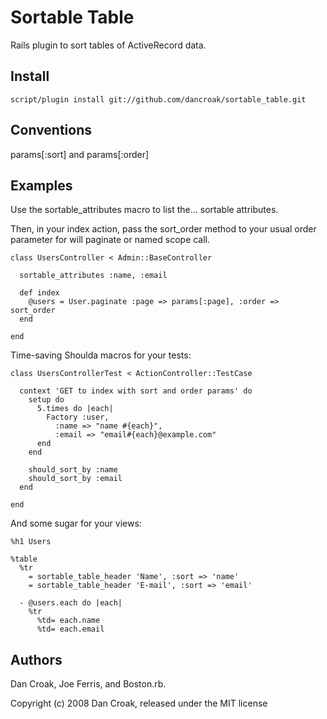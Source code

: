 Sortable Table
==============

Rails plugin to sort tables of ActiveRecord data.

Install
-------

    script/plugin install git://github.com/dancroak/sortable_table.git

Conventions
-----------

params[:sort] and params[:order]

Examples
--------

Use the sortable_attributes macro to list the... sortable attributes.

Then, in your index action, pass the sort_order method to your usual
order parameter for will paginate or named scope call.

    class UsersController < Admin::BaseController
    
      sortable_attributes :name, :email
      
      def index
        @users = User.paginate :page => params[:page], :order => sort_order
      end
    
    end

Time-saving Shoulda macros for your tests:

    class UsersControllerTest < ActionController::TestCase
    
      context 'GET to index with sort and order params' do
        setup do
          5.times do |each|
            Factory :user,
              :name => "name #{each}",
              :email => "email#{each}@example.com"
          end
        end
      
        should_sort_by :name
        should_sort_by :email
      end
    
    end

And some sugar for your views:

    %h1 Users
    
    %table
      %tr
        = sortable_table_header 'Name', :sort => 'name'
        = sortable_table_header 'E-mail', :sort => 'email'
    
      - @users.each do |each|
        %tr
          %td= each.name
          %td= each.email

Authors
-------

Dan Croak, Joe Ferris, and Boston.rb.

Copyright (c) 2008 Dan Croak, released under the MIT license

